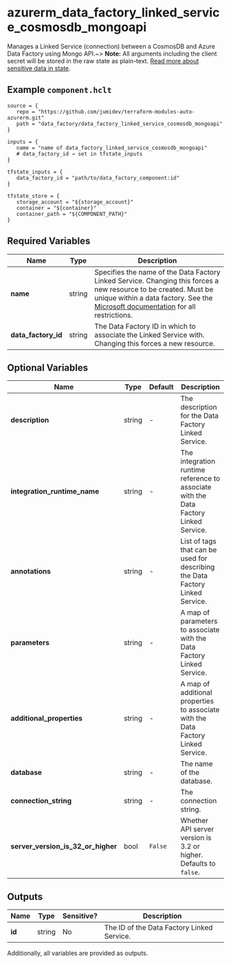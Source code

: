 # azurerm_data_factory_linked_service_cosmosdb_mongoapi

Manages a Linked Service (connection) between a CosmosDB and Azure Data Factory using Mongo API.~> **Note:** All arguments including the client secret will be stored in the raw state as plain-text. [Read more about sensitive data in state](/docs/state/sensitive-data.html).

## Example `component.hclt`

```hcl
source = {
   repo = "https://github.com/jumidev/terraform-modules-auto-azurerm.git" 
   path = "data_factory/data_factory_linked_service_cosmosdb_mongoapi" 
}

inputs = {
   name = "name of data_factory_linked_service_cosmosdb_mongoapi" 
   # data_factory_id → set in tfstate_inputs
}

tfstate_inputs = {
   data_factory_id = "path/to/data_factory_component:id" 
}

tfstate_store = {
   storage_account = "${storage_account}" 
   container = "${container}" 
   container_path = "${COMPONENT_PATH}" 
}

```

## Required Variables

| Name | Type |  Description |
| ---- | --------- |  ----------- |
| **name** | string |  Specifies the name of the Data Factory Linked Service. Changing this forces a new resource to be created. Must be unique within a data factory. See the [Microsoft documentation](https://docs.microsoft.com/azure/data-factory/naming-rules) for all restrictions. | 
| **data_factory_id** | string |  The Data Factory ID in which to associate the Linked Service with. Changing this forces a new resource. | 

## Optional Variables

| Name | Type |  Default  |  Description |
| ---- | --------- |  ----------- | ----------- |
| **description** | string |  -  |  The description for the Data Factory Linked Service. | 
| **integration_runtime_name** | string |  -  |  The integration runtime reference to associate with the Data Factory Linked Service. | 
| **annotations** | string |  -  |  List of tags that can be used for describing the Data Factory Linked Service. | 
| **parameters** | string |  -  |  A map of parameters to associate with the Data Factory Linked Service. | 
| **additional_properties** | string |  -  |  A map of additional properties to associate with the Data Factory Linked Service. | 
| **database** | string |  -  |  The name of the database. | 
| **connection_string** | string |  -  |  The connection string. | 
| **server_version_is_32_or_higher** | bool |  `False`  |  Whether API server version is 3.2 or higher. Defaults to `false`. | 



## Outputs

| Name | Type | Sensitive? | Description |
| ---- | ---- | --------- | --------- |
| **id** | string | No  | The ID of the Data Factory Linked Service. | 

Additionally, all variables are provided as outputs.

